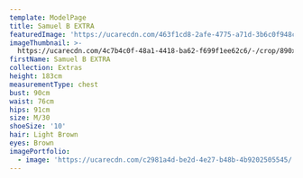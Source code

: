 ```yaml
---
template: ModelPage
title: Samuel B EXTRA
featuredImage: 'https://ucarecdn.com/463f1cd8-2afe-4775-a71d-3b6c0f948cf5/'
imageThumbnail: >-
  https://ucarecdn.com/4c7b4c0f-48a1-4418-ba62-f699f1ee62c6/-/crop/890x1164/87,136/-/preview/
firstName: Samuel B EXTRA
collection: Extras
height: 183cm
measurementType: chest
bust: 90cm
waist: 76cm
hips: 91cm
size: M/30
shoeSize: '10'
hair: Light Brown
eyes: Brown
imagePortfolio:
  - image: 'https://ucarecdn.com/c2981a4d-be2d-4e27-b48b-4b9202505545/'
---
```


